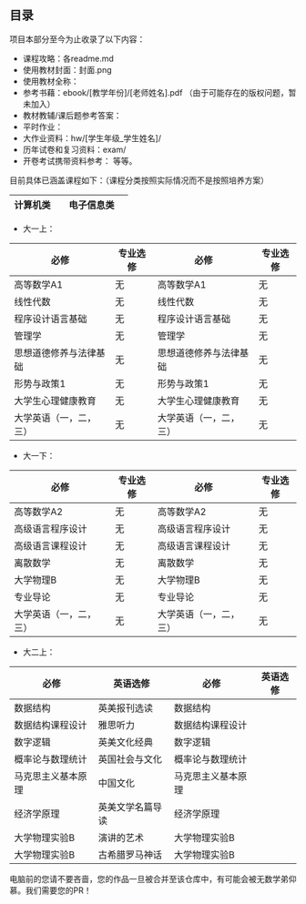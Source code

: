 ## 目录

项目本部分至今为止收录了以下内容：

- 课程攻略：各readme.md
- 使用教材封面：封面.png
- 使用教材全称：
- 参考书藉：ebook/[教学年份]/[老师姓名].pdf （由于可能存在的版权问题，暂未加入）
- 教材教辅/课后题参考答案：
- 平时作业：
- 大作业资料：hw/[学生年级_学生姓名]/
- 历年试卷和复习资料：exam/
- 开卷考试携带资料参考：
等等。

目前具体已涵盖课程如下：（课程分类按照实际情况而不是按照培养方案）

| 计算机类               |                | 电子信息类             |                | 
| ---------------------- | -------------- | ---------------------- | -------------- |

- 大一上：

| 必修                   | 专业选修       | 必修                   | 专业选修       | 
| ---------------------- | -------------- | ---------------------- | -------------- |
| 高等数学A1             | 无             | 高等数学A1             | 无             |
| 线性代数               | 无             | 线性代数               | 无             |
| 程序设计语言基础       | 无             | 程序设计语言基础       | 无             |
| 管理学                 | 无             | 管理学                 | 无             |
| 思想道德修养与法律基础 | 无             | 思想道德修养与法律基础 | 无             |
| 形势与政策1            | 无             | 形势与政策1            | 无             |
| 大学生心理健康教育     | 无             | 大学生心理健康教育     | 无             |
| 大学英语（一，二，三） | 无             | 大学英语（一，二，三） | 无             |

- 大一下：                             

| 必修                   | 专业选修       | 必修                   | 专业选修       |
| ---------------------- | -------------- | ---------------------- | -------------- |
| 高等数学A2             | 无             | 高等数学A2             | 无             |
| 高级语言程序设计       | 无             | 高级语言程序设计       | 无             |
| 高级语言课程设计       | 无             | 高级语言课程设计       | 无             |
| 离散数学               | 无             | 离散数学               | 无             |
| 大学物理B              | 无             | 大学物理B              | 无             |        
| 专业导论               | 无             | 专业导论               | 无             |
| 大学英语（一，二，三） | 无             | 大学英语（一，二，三） | 无             |

- 大二上：                                 

| 必修                   | 英语选修       | 必修                   | 英语选修       |
| ---------------------- | -------------- | ---------------------- | -------------- |
| 数据结构               | 英美报刊选读   | 数据结构               |                |
| 数据结构课程设计       | 雅思听力       | 数据结构课程设计       |                |
| 数字逻辑               | 英美文化经典   | 数字逻辑               |                |
| 概率论与数理统计       | 英国社会与文化 | 概率论与数理统计       |                |
| 马克思主义基本原理     | 中国文化               | 马克思主义基本原理     |                |
| 经济学原理             | 英美文学名篇导读               | 经济学原理             |                |
| 大学物理实验B          | 演讲的艺术               | 大学物理实验B          |                |
| 大学物理实验B          | 古希腊罗马神话               | 大学物理实验B          |                |







电脑前的您请不要吝啬，您的作品一旦被合并至该仓库中，有可能会被无数学弟仰慕。我们需要您的PR！
